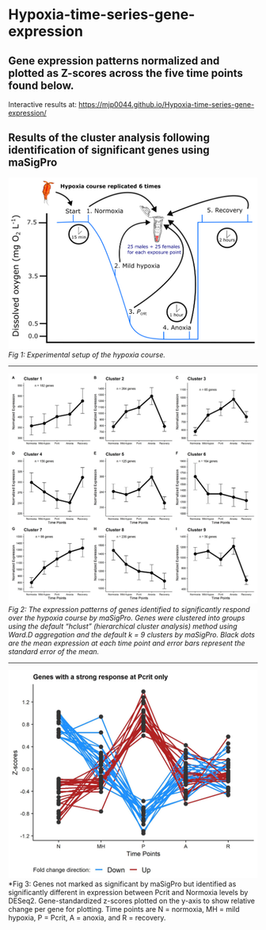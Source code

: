# Hypoxia-time-series-gene-expression

## Gene expression patterns normalized and plotted as Z-scores across the five time points found below. 
Interactive results at: https://mjp0044.github.io/Hypoxia-time-series-gene-expression/




## Results of the cluster analysis following identification of significant genes using maSigPro
 

![](https://github.com/mjp0044/Hypoxia-time-series-gene-expression/blob/8d8f83fc64ae410017d69020e6ca1bc90e9d8c5c/Figures/Fig%201%20Experiment%20setup.png)
*Fig 1: Experimental setup of the hypoxia course.*


---------------------------------------------------------------------------------------------------------------------------



![](https://github.com/mjp0044/Hypoxia-time-series-gene-expression/blob/85d4ad4b4d69f3bccf42f32cd593a32d4166318a/Figures/Fig%202%20maSigPro%20cluster%20patterns%209%20clusters.jpg)
*Fig 2: The expression patterns of genes identified to significantly respond over the hypoxia course by maSigPro. Genes were clustered into groups using the default “hclust” (hierarchical cluster analysis) method using Ward.D aggregation and the default k = 9 clusters by maSigPro. Black dots are the mean expression at each time point and error bars represent the standard error of the mean.*


---------------------------------------------------------------------------------------------------------------------------


![](https://github.com/mjp0044/Hypoxia-time-series-gene-expression/blob/11d05ee6aabb724b562a904c7acbb84016ecf49a/Figures/Fig%203%20Pcrit%20only%20genes%20time%20series%20line%20plots.jpg)
*Fig 3: Genes not marked as significant by maSigPro but identified as significantly different in expression between Pcrit and Normoxia levels by DESeq2. Gene-standardized z-scores plotted on the y-axis to show relative change per gene for plotting. Time points are N = normoxia, MH = mild hypoxia, P = Pcrit, A = anoxia, and R = recovery. 
